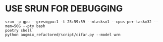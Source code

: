 # USE SRUN FOR DEBUGGING
```
srun -p gpu --gres=gpu:1 -t 23:59:59 --ntasks=1 --cpus-per-task=32 --mem=50G --pty bash
poetry shell
python augmix_refactored/script/cifar.py --model wrn
```